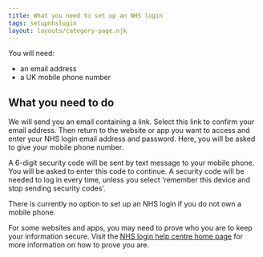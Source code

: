 ```yaml
---
title: What you need to set up an NHS login
tags: setupnhslogin
layout: layouts/category-page.njk
---
```


You will need:
 
* an email address
* a UK mobile phone number

## What you need to do

We will send you an email containing a link. Select this link to confirm your email address. Then return to the website or app you want to access and enter your NHS login email address and password. Here, you will be asked to give your mobile phone number.

A 6-digit security code will be sent by text message to your mobile phone. You will be asked to enter this code to continue. A security code will be needed to log in every time, unless you select ‘remember this device and stop sending security codes’.

There is currently no option to set up an NHS login if you do not own a mobile phone.

For some websites and apps, you may need to prove who you are to keep your information secure. Visit the [NHS login help centre home page](/nhs-help-centre/ "NHS login help centre home page") for more information on how to prove you are.
